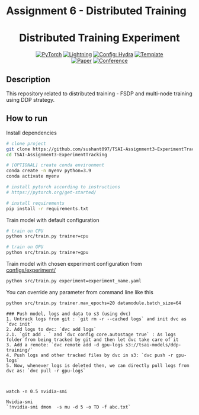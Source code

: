 # Assignment 6 - Distributed Training

<div align="center">

# Distributed Training Experiment

<a href="https://pytorch.org/get-started/locally/"><img alt="PyTorch" src="https://img.shields.io/badge/PyTorch-ee4c2c?logo=pytorch&logoColor=white"></a>
<a href="https://pytorchlightning.ai/"><img alt="Lightning" src="https://img.shields.io/badge/-Lightning-792ee5?logo=pytorchlightning&logoColor=white"></a>
<a href="https://hydra.cc/"><img alt="Config: Hydra" src="https://img.shields.io/badge/Config-Hydra-89b8cd"></a>
<a href="https://github.com/ashleve/lightning-hydra-template"><img alt="Template" src="https://img.shields.io/badge/-Lightning--Hydra--Template-017F2F?style=flat&logo=github&labelColor=gray"></a><br>
[![Paper](http://img.shields.io/badge/paper-arxiv.1001.2234-B31B1B.svg)](https://www.nature.com/articles/nature14539)
[![Conference](http://img.shields.io/badge/AnyConference-year-4b44ce.svg)](https://papers.nips.cc/paper/2020)

</div>

## Description
This repository related to distributed training - FSDP and multi-node training using DDP strategy.

[//]: # (MASTER_PORT=29500 MASTER_ADDR=172.31.21.232 WORLD_SIZE=2 NODE_RANK=0 python src/train.py trainer=ddp trainer.devices=2 trainer.num_nodes=2 experiment=example_timm)

[//]: # ()
[//]: # (MASTER_PORT=29500 MASTER_ADDR=172.31.22.136 WORLD_SIZE=2 NODE_RANK=1 python src/train.py trainer=ddp trainer.devices=2 trainer.num_nodes=2 experiment=example_timm)

[//]: # ()
[//]: # (######ddp _sim)

[//]: # (MASTER_PORT=29500 MASTER_ADDR=172.31.1.205 WORLD_SIZE=4 NODE_RANK=0 python src/train.py trainer=ddp_sim trainer.devices=1 trainer.num_nodes=4 experiment=example_timm)

[//]: # ()
[//]: # (MASTER_PORT=29500 MASTER_ADDR=172.31.4.134 WORLD_SIZE=4 NODE_RANK=1 python src/train.py trainer=ddp_sim trainer.devices=1 trainer.num_nodes=4 experiment=example_timm)

[//]: # (MASTER_PORT=29500 MASTER_ADDR=172.31.9.20 WORLD_SIZE=4 NODE_RANK=2 python src/train.py trainer=ddp_sim trainer.devices=1 trainer.num_nodes=4 experiment=example_timm)

[//]: # (MASTER_PORT=29500 MASTER_ADDR=172.31.11.17 WORLD_SIZE=4 NODE_RANK=3 python src/train.py trainer=ddp_sim trainer.devices=1 trainer.num_nodes=4 experiment=example_timm)


## How to run

Install dependencies

```bash
# clone project
git clone https://github.com/sushant097/TSAI-Assignment3-ExperimentTracking
cd TSAI-Assignment3-ExperimentTracking

# [OPTIONAL] create conda environment
conda create -n myenv python=3.9
conda activate myenv

# install pytorch according to instructions
# https://pytorch.org/get-started/

# install requirements
pip install -r requirements.txt
```

Train model with default configuration

```bash
# train on CPU
python src/train.py trainer=cpu

# train on GPU
python src/train.py trainer=gpu
```

Train model with chosen experiment configuration from [configs/experiment/](configs/experiment/)

```bash
python src/train.py experiment=experiment_name.yaml
```

You can override any parameter from command line like this

```bash
python src/train.py trainer.max_epochs=20 datamodule.batch_size=64
```


```
### Push model, logs and data to s3 (using dvc)
1. Untrack logs from git : `git rm -r --cached logs` and init dvc as `dvc init`
2. Add logs to dvc: `dvc add logs`
2.1. `git add . ` and `dvc config core.autostage true` : As logs folder from being tracked by git and then let dvc take care of it
3. Add a remote: `dvc remote add -d gpu-logs s3://tsai-models/ddp-training/`
4. Push logs and other tracked files by dvc in s3: `dvc push -r gpu-logs`
5. Now, whenever logs is deleted then, we can directly pull logs from dvc as: `dvc pull -r gpu-logs`



watch -n 0.5 nvidia-smi

Nvidia-smi
`!nvidia-smi dmon  -s mu -d 5 -o TD -f abc.txt`



